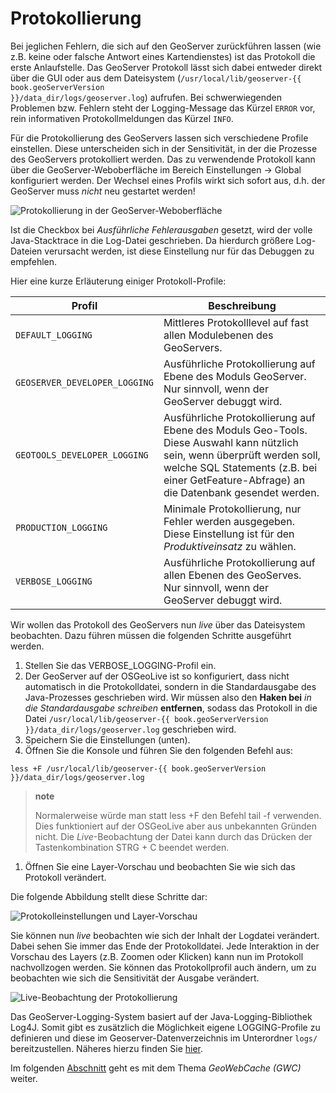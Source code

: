 # Protokollierung

Bei jeglichen Fehlern, die sich auf den GeoServer zurückführen lassen (wie z.B.
keine oder falsche Antwort eines Kartendienstes) ist das Protokoll die erste
Anlaufstelle. Das GeoServer Protokoll lässt sich dabei entweder direkt über
die GUI oder aus dem Dateisystem (<code>/usr/local/lib/geoserver-{{ book.geoServerVersion }}/data_dir/logs/geoserver.log</code>) aufrufen.
Bei schwerwiegenden Problemen bzw. Fehlern steht der Logging-Message das Kürzel `ERROR` vor,
rein informativen Protokollmeldungen das Kürzel `INFO`.

Für die Protokollierung des GeoServers lassen sich verschiedene Profile einstellen.
Diese unterscheiden sich in der Sensitivität, in der die Prozesse des GeoServers
protokolliert werden. Das zu verwendende Protokoll kann über die GeoServer-Weboberfläche
im Bereich Einstellungen -\> Global konfiguriert werden. Der Wechsel eines Profils
wirkt sich sofort aus, d.h. der GeoServer muss *nicht* neu gestartet werden!

![Protokollierung in der GeoServer-Weboberfläche](../assets/geoserver_logging.png)

Ist die Checkbox bei *Ausführliche Fehlerausgaben* gesetzt, wird der volle
Java-Stacktrace in die Log-Datei geschrieben. Da hierdurch größere Log-Dateien
verursacht werden, ist diese Einstellung nur für das Debuggen zu empfehlen.

Hier eine kurze Erläuterung einiger Protokoll-Profile:

| Profil | Beschreibung |
| --------- | ----------- |
| `DEFAULT_LOGGING` | Mittleres Protokolllevel auf fast allen Modulebenen des GeoServers.|
| `GEOSERVER_DEVELOPER_LOGGING` | Ausführliche Protokollierung auf Ebene des Moduls GeoServer. Nur sinnvoll, wenn der GeoServer debuggt wird.|
| `GEOTOOLS_DEVELOPER_LOGGING` | Ausführliche Protokollierung auf Ebene des Moduls Geo-Tools. Diese Auswahl kann nützlich sein, wenn überprüft werden soll, welche SQL Statements (z.B. bei einer GetFeature-Abfrage) an die Datenbank gesendet werden.|
| `PRODUCTION_LOGGING` | Minimale Protokollierung, nur Fehler werden ausgegeben. Diese Einstellung ist für den *Produktiveinsatz* zu wählen.|
| `VERBOSE_LOGGING` | Ausführliche Protokollierung auf allen Ebenen des GeoServes. Nur sinnvoll, wenn der GeoServer debuggt wird.|

Wir wollen das Protokoll des GeoServers nun *live* über das Dateisystem beobachten.
Dazu führen müssen die folgenden Schritte ausgeführt werden.

1. Stellen Sie das VERBOSE\_LOGGING-Profil ein.
2. Der GeoServer auf der OSGeoLive ist so konfiguriert, dass nicht automatisch
   in die Protokolldatei, sondern in die Standardausgabe des Java-Prozesses
   geschrieben wird. Wir müssen also den **Haken bei**
   *in die Standardausgabe schreiben* **entfernen**, sodass das Protokoll in die
   Datei <code>/usr/local/lib/geoserver-{{ book.geoServerVersion }}/data_dir/logs/geoserver.log</code> geschrieben wird.
3. Speichern Sie die Einstellungen (unten).
4. Öffnen Sie die Konsole und führen Sie den folgenden Befehl aus:

<pre><code>less +F /usr/local/lib/geoserver-{{ book.geoServerVersion }}/data_dir/logs/geoserver.log</code></pre>

> **note**
>
> Normalerweise würde man statt less +F den Befehl tail -f verwenden. Dies
> funktioniert auf der OSGeoLive aber aus unbekannten Gründen nicht. Die
> *Live*-Beobachtung der Datei kann durch das Drücken der Tastenkombination
> STRG + C beendet werden.

1.  Öffnen Sie eine Layer-Vorschau und beobachten Sie wie sich das Protokoll verändert.

Die folgende Abbildung stellt diese Schritte dar:

![Protokolleinstellungen und Layer-Vorschau](../assets/log_settings_and_preview.png)

Sie können nun *live* beobachten wie sich der Inhalt der Logdatei verändert. Dabei
sehen Sie immer das Ende der Protokolldatei. Jede Interaktion in der Vorschau des
Layers (z.B. Zoomen oder Klicken) kann nun im Protokoll nachvollzogen werden. Sie
können das Protokollprofil auch ändern, um zu beobachten wie sich die Sensitivität
der Ausgabe verändert.

![Live-Beobachtung der Protokollierung](../assets/live_logging.png)

Das GeoServer-Logging-System basiert auf der Java-Logging-Bibliothek Log4J.
Somit gibt es zusätzlich die Möglichkeit eigene LOGGING-Profile zu definieren und diese im Geoserver-Datenverzeichnis im Unterordner `logs/` bereitzustellen.
Näheres hierzu finden Sie [hier](http://docs.geoserver.org/maintain/en/user/advanced/logging.html).

Im folgenden [Abschnitt](gwc.md) geht es mit dem Thema *GeoWebCache (GWC)* weiter.
